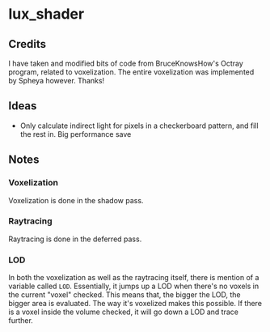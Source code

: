 # lux_shader
## Credits
I have taken and modified bits of code from BruceKnowsHow's Octray program, related to voxelization.
The entire voxelization was implemented by Spheya however.
Thanks!

## Ideas
- Only calculate indirect light for pixels in a checkerboard pattern, and fill the rest in. Big performance save

## Notes
### Voxelization
Voxelization is done in the shadow pass.

### Raytracing
Raytracing is done in the deferred pass.

### LOD
In both the voxelization as well as the raytracing itself, there is mention of a variable called `LOD`.
Essentially, it jumps up a LOD when there's no voxels in the current "voxel" checked.
This means that, the bigger the LOD, the bigger area is evaluated. The way it's voxelized makes this possible.
If there is a voxel inside the volume checked, it will go down a LOD and trace further.
